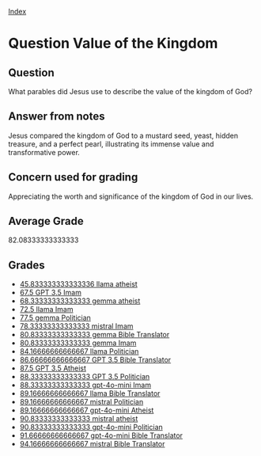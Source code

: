 
[Index](../../index.md)
# Question Value of the Kingdom
## Question
What parables did Jesus use to describe the value of the kingdom of God?

## Answer from notes
Jesus compared the kingdom of God to a mustard seed, yeast, hidden treasure, and a perfect pearl, illustrating its immense value and transformative power.

## Concern used for grading
Appreciating the worth and significance of the kingdom of God in our lives.

## Average Grade
82.08333333333333

## Grades
 * [45.833333333333336 llama atheist](../answers/llama_atheist/Value_of_the_Kingdom.md)
 * [67.5 GPT 3.5 Imam](../answers/GPT_3.5_Imam/Value_of_the_Kingdom.md)
 * [68.33333333333333 gemma atheist](../answers/gemma_atheist/Value_of_the_Kingdom.md)
 * [72.5 llama Imam](../answers/llama_Imam/Value_of_the_Kingdom.md)
 * [77.5 gemma Politician](../answers/gemma_Politician/Value_of_the_Kingdom.md)
 * [78.33333333333333 mistral Imam](../answers/mistral_Imam/Value_of_the_Kingdom.md)
 * [80.83333333333333 gemma Bible Translator](../answers/gemma_Bible_Translator/Value_of_the_Kingdom.md)
 * [80.83333333333333 gemma Imam](../answers/gemma_Imam/Value_of_the_Kingdom.md)
 * [84.16666666666667 llama Politician](../answers/llama_Politician/Value_of_the_Kingdom.md)
 * [86.66666666666667 GPT 3.5 Bible Translator](../answers/GPT_3.5_Bible_Translator/Value_of_the_Kingdom.md)
 * [87.5 GPT 3.5 Atheist](../answers/GPT_3.5_Atheist/Value_of_the_Kingdom.md)
 * [88.33333333333333 GPT 3.5 Politician](../answers/GPT_3.5_Politician/Value_of_the_Kingdom.md)
 * [88.33333333333333 gpt-4o-mini Imam](../answers/gpt-4o-mini_Imam/Value_of_the_Kingdom.md)
 * [89.16666666666667 llama Bible Translator](../answers/llama_Bible_Translator/Value_of_the_Kingdom.md)
 * [89.16666666666667 mistral Politician](../answers/mistral_Politician/Value_of_the_Kingdom.md)
 * [89.16666666666667 gpt-4o-mini Atheist](../answers/gpt-4o-mini_Atheist/Value_of_the_Kingdom.md)
 * [90.83333333333333 mistral atheist](../answers/mistral_atheist/Value_of_the_Kingdom.md)
 * [90.83333333333333 gpt-4o-mini Politician](../answers/gpt-4o-mini_Politician/Value_of_the_Kingdom.md)
 * [91.66666666666667 gpt-4o-mini Bible Translator](../answers/gpt-4o-mini_Bible_Translator/Value_of_the_Kingdom.md)
 * [94.16666666666667 mistral Bible Translator](../answers/mistral_Bible_Translator/Value_of_the_Kingdom.md)
